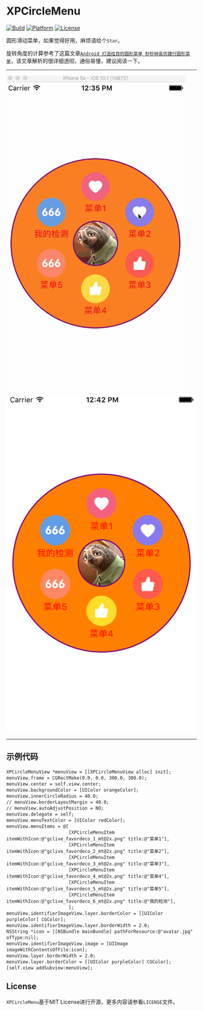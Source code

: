 # XPCircleMenu

[![Build](https://img.shields.io/wercker/ci/wercker/docs.svg)]()
[![Platform](https://img.shields.io/badge/platform-iOS-blue.svg?style=flat)]()
[![License](https://img.shields.io/badge/license-MIT-orange.svg?style=flat)]()

圆形滑动菜单，如果觉得好用，麻烦请给个`Star`。

旋转角度的计算参考了这篇文章[`Android 打造炫目的圆形菜单 秒秒钟高仿建行圆形菜单`](http://blog.csdn.net/lmj623565791/article/details/43131133)，该文章解析的很详细透彻，通俗易懂，建议阅读一下。

----

![gif演示](./demo.gif)
![效果图](./preview.png)

----

## 示例代码

```ObjC
XPCircleMenuView *menuView = [[XPCircleMenuView alloc] init];
menuView.frame = CGRectMake(0.0, 0.0, 300.0, 300.0);
menuView.center = self.view.center;
menuView.backgroundColor = [UIColor orangeColor];
menuView.innerCircleRadius = 40.0;
// menuView.borderLayoutMargin = 40.0;
// menuView.autoAdjustPosition = NO;
menuView.delegate = self;
menuView.menuTextColor = [UIColor redColor];
menuView.menuItems = @[
                       [XPCircleMenuItem itemWithIcon:@"gclive_favordeco_1_mt@2x.png" title:@"菜单1"],
                       [XPCircleMenuItem itemWithIcon:@"gclive_favordeco_2_mt@2x.png" title:@"菜单2"],
                       [XPCircleMenuItem itemWithIcon:@"gclive_favordeco_3_mt@2x.png" title:@"菜单3"],
                       [XPCircleMenuItem itemWithIcon:@"gclive_favordeco_4_mt@2x.png" title:@"菜单4"],
                       [XPCircleMenuItem itemWithIcon:@"gclive_favordeco_5_mt@2x.png" title:@"菜单5"],
                       [XPCircleMenuItem itemWithIcon:@"gclive_favordeco_6_mt@2x.png" title:@"我的检测"],
                       ];
menuView.identifierImageView.layer.borderColor = [[UIColor purpleColor] CGColor];
menuView.identifierImageView.layer.borderWidth = 2.0;
NSString *icon = [[NSBundle mainBundle] pathForResource:@"avatar.jpg" ofType:nil];
menuView.identifierImageView.image = [UIImage imageWithContentsOfFile:icon];
menuView.layer.borderWidth = 2.0;
menuView.layer.borderColor = [[UIColor purpleColor] CGColor];
[self.view addSubview:menuView];
```

## License

`XPCircleMenu`基于MIT License进行开源，更多内容请参看`LICENSE`文件。
